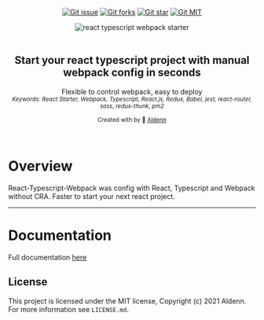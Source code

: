 <div align="center">
<p>
<a href="https://github.com/thaind97git/react-typescript-webpack/issues" target="_blank" rel="noopener"><img src="https://img.shields.io/github/issues/thaind97git/react-typescript-webpack" data-origin="https://img.shields.io/github/issues/thaind97git/react-typescript-webpack" alt="Git issue"></a> 
<a href="https://github.com/thaind97git/react-typescript-webpack/network/members" target="_blank" rel="noopener"><img src="https://img.shields.io/github/forks/thaind97git/react-typescript-webpack" data-origin="https://img.shields.io/github/forks/thaind97git/react-typescript-webpack" alt="Git forks"></a> 
<a href="https://github.com/thaind97git/react-typescript-webpack/stargazers" target="_blank" rel="noopener"><img src="https://img.shields.io/github/stars/thaind97git/react-typescript-webpack" data-origin="https://img.shields.io/github/stars/thaind97git/react-typescript-webpack" alt="Git star"></a> 
<a href="https://github.com/thaind97git/react-typescript-webpack/blob/main/LICENSE" target="_blank" rel="noopener"><img src="https://img.shields.io/github/license/thaind97git/react-typescript-webpack" data-origin="https://img.shields.io/github/license/thaind97git/react-typescript-webpack" alt="Git MIT"></a> 
</p>
   <img src="./public/static/images/banner.png"  alt="react typescript webpack starter"   />
</div>
<br  />

<div  align="center"><h2>Start your react typescript project with manual webpack config in seconds</h2></div>

<div  align="center">Flexible to control webpack, easy to deploy</div>
<div align="center"><sub><i>Keywords: React Starter, Webpack, Typescript, React.js, Redux, Babel, jest, react-router, sass, redux-thunk, pm2</i></sub></div>

<p align="center"><sub>Created with by 👻 <a href="#">Aldenn</a></sub></p>

<br  />

# Overview

React-Typescript-Webpack was config with React, Typescript and Webpack without CRA. Faster to start your next react project.

---

# Documentation

Full documentation [here](https://thaind97git.github.io/react-typescript-webpack/)

## License

This project is licensed under the MIT license, Copyright (c) 2021 Aldenn.
For more information see `LICENSE.md`.
